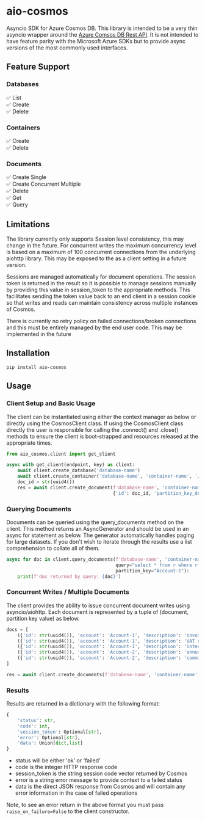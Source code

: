 # aio-cosmos
Asyncio SDK for Azure Cosmos DB. This library is intended to be a very thin asyncio wrapper around the [Azure Comsos DB Rest API][1]. 
It is not intended to have feature parity with the Microsoft Azure SDKs but to provide async versions of the most commonly used interfaces.

[1]: (https://docs.microsoft.com/en-us/rest/api/cosmos-db/)

## Feature Support
### Databases
✅ List\
✅ Create\
✅ Delete

### Containers
✅ Create\
✅ Delete

### Documents
✅ Create Single\
✅ Create Concurrent Multiple\
✅ Delete\
✅ Get\
✅ Query

## Limitations

The library currently only supports Session level consistency, this may change in the future. 
For concurrent writes the maximum concurrency level is based on a maximum of 100 concurrent
connections from the underlying aiohttp library. This may be exposed to the as a client 
setting in a future version.

Sessions are managed automatically for document operations. The session token is returned in the
result so it is possible to manage sessions manually by providing this value in session_token to
the appropriate methods. This facilitates sending the token value back to an end client in a
session cookie so that writes and reads can maintain consistency across multiple instances of
Cosmos.

There is currently no retry policy on failed connections/broken connections and this must be entirely
managed by the end user code. This may be implemented in the future

## Installation

```shell
pip install aio-cosmos
```

## Usage

### Client Setup and Basic Usage

The client can be instantiated using either the context manager as below or directly using the CosmosClient class.
If using the CosmosClient class directly the user is responsible for calling the .connect() and .close() methods to
ensure the client is boot-strapped and resources released at the appropriate times.

```python
from aio_cosmos.client import get_client

async with get_client(endpoint, key) as client:
    await client.create_database('database-name')
    await client.create_container('database-name', 'container-name', '/partition_key_document_path')
    doc_id = str(uuid4())
    res = await client.create_document(f'database-name', 'container-name',
                                       {'id': doc_id, 'partition_key_document_path': 'Account-1', 'description': 'tax surcharge'}, partition_key="Account-1")
```

### Querying Documents

Documents can be queried using the query_documents method on the client. This method returns an AsyncGenerator and should
be used in an async for statement as below. The generator automatically handles paging for large datasets. If you don't
wish to iterate through the results use a list comprehension to collate all of them.

```python
async for doc in client.query_documents(f'database-name', 'container-name',
                                        query="select * from r where r.account = 'Account-1'",
                                        partition_key="Account-1"):
    print(f'doc returned by query: {doc}')
```

### Concurrent Writes / Multiple Documents

The client provides the ability to issue concurrent document writes using asyncio/aiohttp. Each document is represented
by a tuple of (document, partition key value) as below.

```python
docs = [
    ({'id': str(uuid4()), 'account': 'Account-1', 'description': 'invoice paid'}, 'Account-1'),
    ({'id': str(uuid4()), 'account': 'Account-1', 'description': 'VAT remitted'}, 'Account-1'),
    ({'id': str(uuid4()), 'account': 'Account-1', 'description': 'interest paid'}, 'Account-1'),
    ({'id': str(uuid4()), 'account': 'Account-2', 'description': 'annual fees'}, 'Account-2'),
    ({'id': str(uuid4()), 'account': 'Account-2', 'description': 'commission'}, 'Account-2'),
]

res = await client.create_documents(f'database-name', 'container-name', docs)
```

### Results

Results are returned in a dictionary with the following format:

```python
{
    'status': str,
    'code': int,
    'session_token': Optional[str],
    'error': Optional[str],
    'data': Union[dict,list]
}
```
- status will be either 'ok' or 'failed'
- code is the integer HTTP response code
- session_token is the string session code vector returned by Cosmos
- error is a string error message to provide context to a failed status
- data is the direct JSON response from Cosmos and will contain any error information in the case of failed operations

Note, to see an error return in the above format you must pass ```raise_on_failure=False``` to the client constructor.
